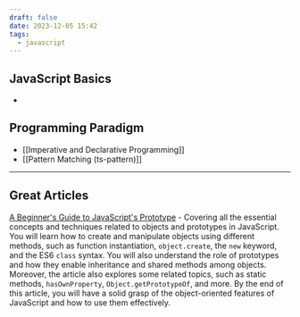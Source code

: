 ```yaml
---
draft: false
date: 2023-12-05 15:42
tags:
  - javascript
---
```


## JavaScript Basics
- 

## Programming Paradigm
- [[Imperative and Declarative Programming]]
- [[Pattern Matching (ts-pattern)]]

---
## Great Articles
[A Beginner's Guide to JavaScript's Prototype](https://ui.dev/beginners-guide-to-javascript-prototype) - Covering all the essential concepts and techniques related to objects and prototypes in JavaScript. You will learn how to create and manipulate objects using different methods, such as function instantiation, `object.create`, the `new` keyword, and the ES6 `class` syntax. You will also understand the role of prototypes and how they enable inheritance and shared methods among objects. Moreover, the article also explores some related topics, such as static methods, `hasOwnProperty`, `Object.getPrototypeOf`, and more. By the end of this article, you will have a solid grasp of the object-oriented features of JavaScript and how to use them effectively.